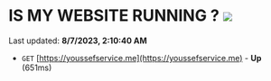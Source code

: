 # IS MY WEBSITE RUNNING ? [![](https://img.shields.io/static/v1?label=Sponsor&message=%E2%9D%A4&logo=GitHub&color=%23fe8e86)](https://github.com/sponsors/<username>)

Last updated: **8/7/2023, 2:10:40 AM**

- `GET` [https://youssefservice.me](https://youssefservice.me) - **Up** (651ms)
